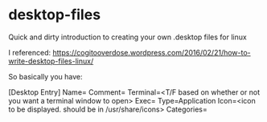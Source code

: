 # desktop-files
Quick and dirty introduction to creating your own .desktop files for linux


I referenced: https://cogitooverdose.wordpress.com/2016/02/21/how-to-write-desktop-files-linux/

So basically you have:

[Desktop Entry]
Name=<name of application>
Comment=<generic comment about the program>
Terminal=<T/F based on whether or not you want a terminal window to open>
Exec=<path to script that launches application>
Type=Application
Icon=<icon to be displayed. should be in /usr/share/icons>
Categories=<the categories of applications associated with the application>